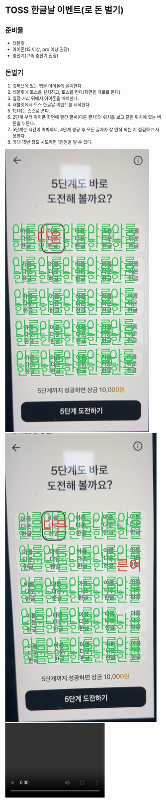 # TOSS 한글날 이벤트(로 돈 벌기)
## 준비물
* 태블릿
* 아이폰(13 이상, pro 이상 권장)
* 충전기(고속 충전기 권장)
## 돈벌기
1. 깃허브에 있는 앱을 아이폰에 설치한다.
2. 태블릿에 토스를 설치하고, 토스를 킨다(화면을 가로로 둔다).
3. 일정 거리 뒤에서 아이폰을 배치한다.
4. 태블릿에서 토스 한글날 이벤트를 시작한다.
5. 1단계는 스스로 푼다.
6. 2단계 부터 아이폰 화면에 빨간 글씨(다른 글자)의 위치를 보고 같은 위치에 있는 버튼을 누른다.
7. 5단계는 시간이 촉박하니, 4단계 성공 후 모든 글자가 잘 인식 되는 지 점검하고 사용한다.
8. 최대 15번 정도 시도하면 1만원을 벌 수 있다.

![example](docs/1.jpeg)
![example](docs/2.jpeg)
<video width="320" height="240" controls>
  <source src="docs/3.mp4" type="video/mp4">
  Your browser does not support the video tag.
</video>
